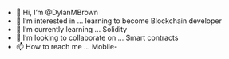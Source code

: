 - 👋 Hi, I’m @DylanMBrown
- 👀 I’m interested in ... learning to become Blockchain developer 
- 🌱 I’m currently learning ... Solidity 
- 💞️ I’m looking to collaborate on ... Smart contracts 
- 📫 How to reach me ... Mobile- 

<!---
DylanMBrown/DylanMBrown is a ✨ special ✨ repository because its `README.md` (this file) appears on your GitHub profile.
You can click the Preview link to take a look at your changes.
--->
